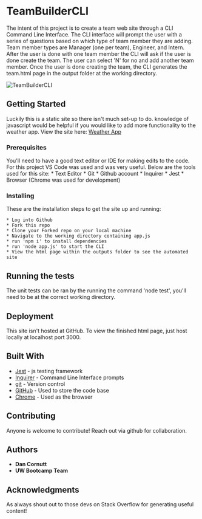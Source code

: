 # TeamBuilderCLI

The intent of this project is to create a team web site through a CLI Command Line Interface. The CLI interface will prompt the user with a series of questions based on which type of team member they are adding. Team member types are Manager (one per team), Engineer, and Intern. After the user is done with one team member the CLI will ask if the user is done create the team. The user can select 'N' for no and add another team member. Once the user is done creating the team, the CLI generates the team.html page in the output folder at the working directory.

![TeamBuilderCLI](https://github.com/dancornutt/UWB-06HW-WeatherDashboard/blob/master/images/weatherApp.png)

## Getting Started

Luckily this is a static site so there isn't much set-up to do. knowledge of javascript would be helpful if you would like to add more functionality to the weather app.
View the site here: [Weather App](https://dancornutt.github.io/UWB-06HW-WeatherDashboard/)

### Prerequisites

You'll need to have a good text editor or IDE for making edits to the code. For this project VS Code was used and was very useful.
Below are the tools used for this site:
    * Text Editor
    * Git
    * Github account
    * Inquirer
    * Jest
    * Browser (Chrome was used for development)

### Installing

These are the installation steps to get the site up and running:

    * Log into Github
    * Fork this repo 
    * Clone your Forked repo on your local machine
    * Navigate to the working directory containing app.js
    * run 'npm i' to install dependencies
    * run 'node app.js' to start the CLI
    * View the html page within the outputs folder to see the automated site

## Running the tests

The unit tests can be ran by the running the command 'node test', you'll need to be at the correct working directory.

## Deployment

This site isn't hosted at GitHub. To view the finished html page, just host locally at localhost port 3000.

## Built With

* [Jest](https://jestjs.io/) - js testing framework
* [Inquirer](https://www.npmjs.com/package/inquirer) - Command Line Interface prompts
* [git](https://git-scm.com/) - Version control
* [GitHub](https://github.com/) - Used to store the code base
* [Chrome](https://www.google.com/chrome/) - Used as the browser

## Contributing

Anyone is welcome to contribute! Reach out via github for collaboration. 

## Authors

* **Dan Cornutt**
* **UW Bootcamp Team**

## Acknowledgments
As always shout out to those devs on Stack Overflow for generating useful content!